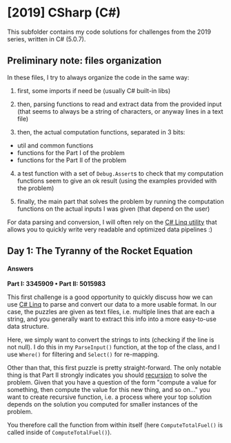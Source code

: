 # [2019] CSharp (C#)

This subfolder contains my code solutions for challenges from the 2019 series, written in C# (5.0.7).

## Preliminary note: files organization
In these files, I try to always organize the code in the same way:

1. first, some imports if need be (usually C# built-in libs)

2. then, parsing functions to read and extract data from the provided input (that seems to always be a string of characters, or anyway lines in a text file)

3. then, the actual computation functions, separated in 3 bits:
  - util and common functions
  - functions for the Part I of the problem
  - functions for the Part II of the problem
  
4. a test function with a set of ``Debug.Assert``s to check that my computation functions seem to give an ok result (using the examples provided with the problem)

5. finally, the main part that solves the problem by running the computation functions on the actual inputs I was given (that depend on the user)

For data parsing and conversion, I will often rely on the [C# Linq utility](https://docs.microsoft.com/en-us/dotnet/csharp/programming-guide/concepts/linq/) that allows you to quickly write very readable and optimized data pipelines :)

## Day 1: The Tyranny of the Rocket Equation

#### Answers
**Part I: 3345909 • Part II: 5015983**

This first challenge is a good opportunity to quickly discuss how we can use [C# Linq](https://docs.microsoft.com/en-us/dotnet/csharp/programming-guide/concepts/linq/) to parse and convert our data to a more usable format. In our case, the puzzles are given as text files, i.e. multiple lines that are each a string, and you generally want to extract this info into a more easy-to-use data structure.

Here, we simply want to convert the strings to ints (checking if the line is not null). I do this in my ``ParseInput()`` function, at the top of the class, and I use ``Where()`` for filtering and ``Select()`` for re-mapping.

Other than that, this first puzzle is pretty straight-forward. The only notable thing is that Part II strongly indicates you should [recursion](https://en.wikipedia.org/wiki/Recursion_(computer_science)) to solve the problem. Given that you have a question of the form "compute a value for something, then compute the value for this new thing, and so on..." you want to create recursive function, i.e. a process where your top solution depends on the solution you computed for smaller instances of the problem.

You therefore call the function from within itself (here ``ComputeTotalFuel()`` is called inside of ``ComputeTotalFuel()``).
